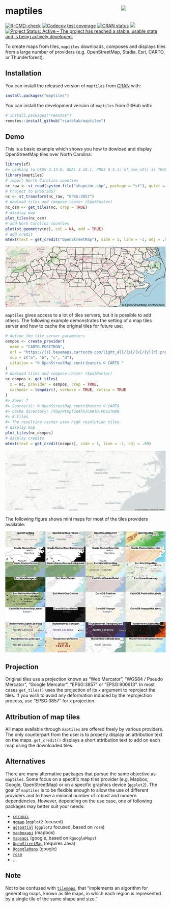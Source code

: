 
<!-- README.md is generated from README.Rmd. Please edit that file -->

# maptiles <img src="man/figures/logo.png" align="right" width="140"/>

<!-- badges: start -->

[![R-CMD-check](https://github.com/riatelab/maptiles/actions/workflows/check-standard.yaml/badge.svg)](https://github.com/riatelab/maptiles/actions/workflows/check-standard.yaml)
[![Codecov test
coverage](https://codecov.io/gh/riatelab/maptiles/branch/main/graph/badge.svg)](https://app.codecov.io/gh/riatelab/maptiles?branch=main)
[![CRAN
status](https://www.r-pkg.org/badges/version/maptiles)](https://CRAN.R-project.org/package=maptiles)
![](https://cranlogs.r-pkg.org/badges/maptiles) [![Project Status:
Active – The project has reached a stable, usable state and is being
actively
developed.](https://www.repostatus.org/badges/latest/active.svg)](https://www.repostatus.org/#active)
<!-- badges: end -->

To create maps from tiles, `maptiles` downloads, composes and displays
tiles from a large number of providers (e.g. OpenStreetMap, Stadia,
Esri, CARTO, or Thunderforest).

## Installation

You can install the released version of `maptiles` from
[CRAN](https://CRAN.R-project.org/package=maptiles) with:

``` r
install.packages("maptiles")
```

You can install the development version of `maptiles` from GitHub with:

``` r
# install.packages("remotes")
remotes::install_github("riatelab/maptiles")
```

## Demo

This is a basic example which shows you how to dowload and display
OpenStreetMap tiles over North Carolina:

``` r
library(sf)
#> Linking to GEOS 3.13.0, GDAL 3.10.1, PROJ 9.5.1; sf_use_s2() is TRUE
library(maptiles)
# import North Carolina counties
nc_raw <- st_read(system.file("shape/nc.shp", package = "sf"), quiet = TRUE)
# Project to EPSG:3857
nc <- st_transform(nc_raw, "EPSG:3857")
# dowload tiles and compose raster (SpatRaster)
nc_osm <- get_tiles(nc, crop = TRUE)
# display map
plot_tiles(nc_osm)
# add Norh Carolina counties
plot(st_geometry(nc), col = NA, add = TRUE)
# add credit
mtext(text = get_credit("OpenStreetMap"), side = 1, line = -1, adj = .99)
```

![](man/figures/README-example-1.png)

`maptiles` gives access to a lot of tiles servers, but it is possible to
add others. The following example demonstrates the setting of a map
tiles server and how to cache the original tiles for future use:

``` r
# define the tile server parameters
osmpos <- create_provider(
  name = "CARTO.POSITRON",
  url = "https://{s}.basemaps.cartocdn.com/light_all/{z}/{x}/{y}{r}.png",
  sub = c("a", "b", "c", "d"),
  citation = "© OpenStreetMap contributors © CARTO "
)
# dowload tiles and compose raster (SpatRaster)
nc_osmpos <- get_tiles(
  x = nc, provider = osmpos, crop = TRUE,
  cachedir = tempdir(), verbose = TRUE, retina = TRUE
)
#> Zoom: 7
#> Source(s): © OpenStreetMap contributors © CARTO 
#> Cache directory: /tmp/Rtmpfvd4hn/CARTO.POSITRON
#> 8 tiles
#> The resulting raster uses high resolution tiles.
# display map
plot_tiles(nc_osmpos)
# display credits
mtext(text = get_credit(osmpos), side = 1, line = -1, adj = .99)
```

![](man/figures/README-example2-1.png)

The following figure shows mini maps for most of the tiles providers
available:

![](man/figures/README-front.png)

## Projection

Original tiles use a projection known as “Web Mercator”, “WGS84 / Pseudo
Mercator”, “Google Mercator”, “EPSG:3857” or “EPSG:900913”. In most
cases `get_tiles()` uses the projection of its `x` argument to reproject
the tiles. If you wish to avoid any deformation induced by the
reprojection process, use “EPSG:3857” for `x` projection.

## Attribution of map tiles

All maps available through `maptiles` are offered freely by various
providers. The only counterpart from the user is to properly display an
attribution text on the maps. `get_credit()` displays a short
attribution text to add on each map using the downloaded tiles.

## Alternatives

There are many alternative packages that pursue the same objective as
`maptiles`. Some focus on a specific map tiles provider (e.g. Mapbox,
Google, OpenStreetMap) or on a specific graphics device (`ggplot2`). The
goal of `maptiles` is to be flexible enough to allow the use of
different providers and to have a minimal number of robust and modern
dependencies. However, depending on the use case, one of following
packages may better suit your needs:

- [`ceramic`](https://github.com/hypertidy/ceramic)  
- [`ggmap`](https://github.com/dkahle/ggmap) (`ggplot2` focused)
- [`ggspatial`](https://github.com/paleolimbot/ggspatial) (`ggplot2`
  focused, based on `rosm`)
- [`mapboxapi`](https://github.com/walkerke/mapboxapi) (mapbox)
- [`mapsapi`](https://github.com/michaeldorman/mapsapi/) (google, based
  on `RgoogleMaps`)
- [`OpenStreetMap`](https://github.com/ifellows/ROSM) (requires Java)
- [`RgoogleMaps`](https://github.com/markusloecher/rgooglemaps) (google)
- [`rosm`](https://github.com/paleolimbot/rosm)
- …

## Note

Not to be confused with
[`tilemaps`](https://github.com/kaerosen/tilemaps), that “implements an
algorithm for generating maps, known as tile maps, in which each region
is represented by a single tile of the same shape and size.”
